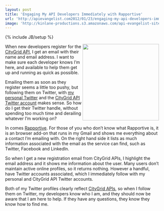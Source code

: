 ```yaml
---
layout: post
title: 'Engaging My API Developers Immediately with Rapportive'
url: 'http://apievangelist.com2012/01/23/engaging-my-api-developers-immediately-with-rapportive/'
image: 'http://kinlane-productions.s3.amazonaws.com/api-evangelist-site/blog/rapportive-logo.png'
---
```

{% include JB/setup %}
<p>
     <a title="Rapportive" href="http://rapportive.com/"><img src="http://kinlane-productions.s3.amazonaws.com/rapportive/rapportive-logo.png"  width="250" align="right" /></a>
</p>
<p>
     When new developers register for the <a title="CityGrid APIs" href="http://developer.citygridmedia.com/">CityGrid API</a>, I get an email with their name and email address. I want to make sure each developer knows I’m here, and available to help them get up and running as quick as possible.
</p>
<p>
     Emailing them as soon as they register seems a little too pushy, but following them on Twitter, with <a title="my personal Twitter" href="https://twitter.com/!/kinlane">my personal Twitter</a> and the <a title="CityGrid API Twitter Account" href="https://twitter.com/!/CityGridAPITeam">CityGrid API Twitter account</a> makes sense. So how do I get their Twitter handle, without spending too much time and derailing whatever I’m working on?
</p>
<p>
     In comes <a title="Rapportive" href="http://rapportive.com/">Rapportive</a>. For those of you who don’t know what Rapportive is, it is an browser add-on that runs in my Gmail and shows me everything about a contact I’m emailing with. On the right hand side it lists as much information associated with the email as the service can find, such as Twitter, Facebook and LinkedIn.
</p>
<p>
     So when I get a new registration email from CityGrid APIs, I highlight the email address and it shows me information about the user. Many users don’t maintain active online profiles, so it returns nothing. However a handful, have Twitter accounts associated, which I immediately follow with my personal and CityGrid API Twitter accounts.
</p>
<p>
     Both of my Twitter profiles clearly reflect <a title="CityGrid APIs" href="http://developer.citygridmedia.com/">CityGrid APIs</a>, so when I follow them on Twitter, my developers know who I am, and they should now be aware that I am here to help. If they have any questions, they know they know how to find me.  
</p>
